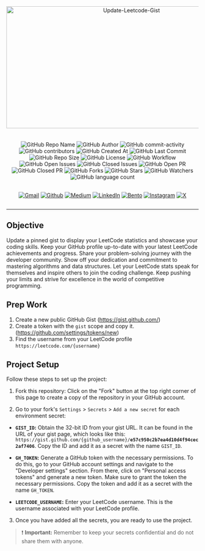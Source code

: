 <div align='center'>
  <img src="https://socialify.git.ci/yashksaini-coder/Update-Leetcode-Gist/image?name=1&pattern=Brick%20Wall&theme=Auto" alt="Update-Leetcode-Gist" width="640" height="320" />
</div>
<br><br>

<div align="center">
    <img alt="GitHub Repo Name" src="https://img.shields.io/badge/Regression_of_Used_Car_Prices-e36414">
    <img alt="GitHub Author" src="https://img.shields.io/badge/Author-Yash%20K.%20Saini-a8dadc">
    <img alt="GitHub commit-activity" src="https://img.shields.io/github/commit-activity/t/yashksaini-coder/Update-Leetcode-Gist">
    <img alt="GitHub contributors" src="https://img.shields.io/github/contributors/yashksaini-coder/Update-Leetcode-Gist">
    <img alt="GitHub Created At" src="https://img.shields.io/github/created-at/yashksaini-coder/Update-Leetcode-Gist">
    <img alt="GitHub Last Commit" src="https://img.shields.io/github/last-commit/yashksaini-coder/Update-Leetcode-Gist">
    <img alt="GitHub Repo Size" src="https://img.shields.io/github/repo-size/yashksaini-coder/Update-Leetcode-Gist">
    <img alt="GitHub License" src="https://img.shields.io/github/license/yashksaini-coder/Update-Leetcode-Gist">
    <img alt="GitHub Workflow" src="https://img.shields.io/github/actions/workflow/status/yashksaini-coder/Update-Leetcode-Gist/.github%2Fworkflows%2Fmain.yml?branch=main&style=flat-square&labelColor=blue">
    <img alt="GitHub Open Issues" src="https://img.shields.io/github/issues/yashksaini-coder/Update-Leetcode-Gist">
    <img alt="GitHub Closed Issues" src="https://img.shields.io/github/issues-closed/yashksaini-coder/Update-Leetcode-Gist">
    <img alt="GitHub Open PR" src="https://img.shields.io/github/issues-pr/yashksaini-coder/Update-Leetcode-Gist">
    <img alt="GitHub Closed PR" src="https://img.shields.io/github/issues-pr-closed/yashksaini-coder/Update-Leetcode-Gist">
    <img alt="GitHub Forks" src="https://img.shields.io/github/forks/yashksaini-coder/Update-Leetcode-Gist">
    <img alt="GitHub Stars" src="https://img.shields.io/github/stars/yashksaini-coder/Update-Leetcode-Gist">
    <img alt="GitHub Watchers" src="https://img.shields.io/github/watchers/yashksaini-coder/Update-Leetcode-Gist">
    <img alt="GitHub language count" src="https://img.shields.io/github/languages/count/yashksaini-coder/Update-Leetcode-Gist">
</div>
<br>

<div align='center' style=" display: grid;">

  [![Gmail](https://img.shields.io/badge/Gmail-D14836?style=for-the-badge&logo=gmail&logoColor=white)](mailto:ys3853428@gmail.com)
  [![Github](https://img.shields.io/badge/GitHub-100000?style=for-the-badge&logo=github&logoColor=white)](https://github.com/yashksaini-coder)
  [![Medium](https://img.shields.io/badge/Medium-12100E?style=for-the-badge&logo=medium&logoColor=white)](https://medium.com/@yashksaini)
  [![LinkedIn](https://img.shields.io/badge/LinkedIn-0077B5?style=for-the-badge&logo=linkedin&logoColor=white)](https://www.linkedin.com/in/yashksaini/)
  [![Bento](https://img.shields.io/badge/Bento-768CFF.svg?style=for-the-badge&logo=Bento&logoColor=white)](https://bento.me/yashksaini)
[![Instagram](https://img.shields.io/badge/Instagram-%23FF006E.svg?style=for-the-badge&logo=Instagram&logoColor=white)](https://www.instagram.com/yashksaini.codes/)
  [![X](https://img.shields.io/badge/X-%23000000.svg?style=for-the-badge&logo=X&logoColor=white)](https://twitter.com/EasycodesDev) 
</div>

---
## Objective

Update a pinned gist to display your LeetCode statistics and showcase your coding skills. Keep your GitHub profile up-to-date with your latest LeetCode achievements and progress. Share your problem-solving journey with the developer community. Show off your dedication and commitment to mastering algorithms and data structures. Let your LeetCode stats speak for themselves and inspire others to join the coding challenge. Keep pushing your limits and strive for excellence in the world of competitive programming.


## Prep Work

1. Create a new public GitHub Gist (https://gist.github.com/)
2. Create a token with the `gist` scope and copy it. (https://github.com/settings/tokens/new)
3. Find the username from your LeetCode profile `https://leetcode.com/{username}`

## Project Setup

Follow these steps to set up the project:

1. Fork this repository: Click on the "Fork" button at the top right corner of this page to create a copy of the repository in your GitHub account.

2. Go to your fork's `Settings` > `Secrets` > `Add a new secret` for each environment secret:

  - **`GIST_ID`:** Obtain the 32-bit ID from your gist URL. It can be found in the URL of your gist page, which looks like this: `https://gist.github.com/{github_username}/`**`e57c950c2b7ea4d10d4f94cec2af7406`**. Copy the ID and add it as a secret with the name `GIST_ID`.

  - **`GH_TOKEN`:** Generate a GitHub token with the necessary permissions. To do this, go to your GitHub account settings and navigate to the "Developer settings" section. From there, click on "Personal access tokens" and generate a new token. Make sure to grant the token the necessary permissions. Copy the token and add it as a secret with the name `GH_TOKEN`.

  - **`LEETCODE_USERNAME`:** Enter your LeetCode username. This is the username associated with your LeetCode profile.

3. Once you have added all the secrets, you are ready to use the project.
> :exclamation: **Important:** Remember to keep your secrets confidential and do not share them with anyone.

